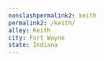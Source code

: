 ```yaml
---
﻿nonslashpermalink2: keith
permalink2: /keith/
alley: Keith
city: Fort Wayne
state: Indiana
---
```

